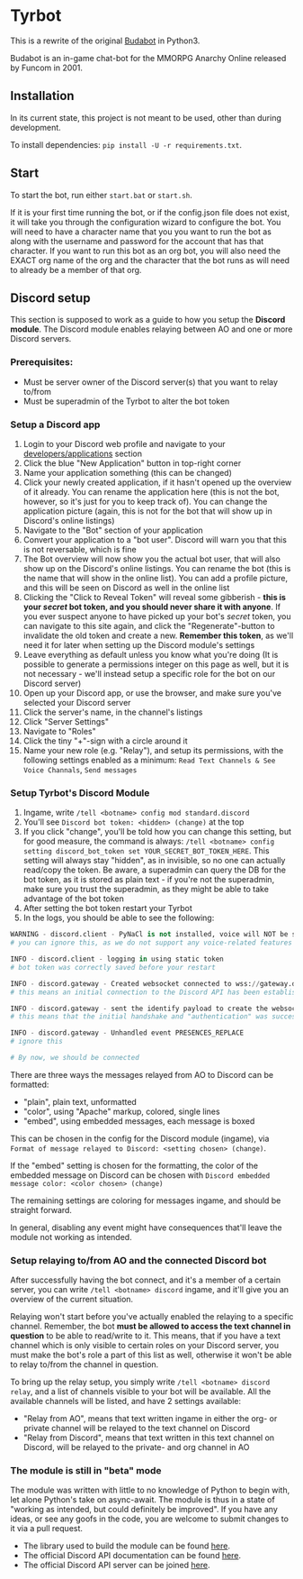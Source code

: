 # Tyrbot

This is a rewrite of the original [Budabot](https://github.com/Budabot/Budabot) in Python3.  

Budabot is an in-game chat-bot for the MMORPG Anarchy Online released by Funcom in 2001.  

## Installation
In its current state, this project is not meant to be used, other than during development.  

To install dependencies: `pip install -U -r requirements.txt`.

## Start
To start the bot, run either `start.bat` or `start.sh`.

If it is your first time running the bot, or if the config.json file does not exist, it will take you through the configuration wizard to configure the bot. You will need to have a character name that you you want to run the bot as along with the username and password for the account that has that character. If you want to run this bot as an org bot, you will also need the EXACT org name of the org and the character that the bot runs as will need to already be a member of that org.

## Discord setup
This section is supposed to work as a guide to how you setup the **Discord module**.
The Discord module enables relaying between AO and one or more Discord servers.

### Prerequisites:
- Must be server owner of the Discord server(s) that you want to relay to/from
- Must be superadmin of the Tyrbot to alter the bot token

### Setup a Discord app
1. Login to your Discord web profile and navigate to your [developers/applications](https://discordapp.com/developers/applications/) section
2. Click the blue "New Application" button in top-right corner
3. Name your application something (this can be changed)
4. Click your newly created application, if it hasn't opened up the overview of it already. You can rename the application here (this is not the bot, however, so it's just for you to keep track of). You can change the application picture (again, this is not for the bot that will show up in Discord's online listings)
5. Navigate to the "Bot" section of your application
6. Convert your application to a "bot user". Discord will warn you that this is not reversable, which is fine
7. The Bot overview will now show you the actual bot user, that will also show up on the Discord's online listings. You can rename the bot (this is the name that will show in the online list). You can add a profile picture, and this will be seen on Discord as well in the online list
8. Clicking the "Click to Reveal Token" will reveal some gibberish - **this is your _secret_ bot token, and you should never share it with anyone**. If you ever suspect anyone to have picked up your bot's _secret_ token, you can navigate to this site again, and click the "Regenerate"-button to invalidate the old token and create a new. **Remember this token**, as we'll need it for later when setting up the Discord module's settings
9. Leave everything as default unless you know what you're doing (It is possible to generate a permissions integer on this page as well, but it is not necessary - we'll instead setup a specific role for the bot on our Discord server)
10. Open up your Discord app, or use the browser, and make sure you've selected your Discord server
11. Click the server's name, in the channel's listings
12. Click "Server Settings"
13. Navigate to "Roles"
14. Click the tiny "+"-sign with a circle around it
15. Name your new role (e.g. "Relay"), and setup its permissions, with the following settings enabled as a minimum: `Read Text Channels & See Voice Channals`,  `Send messages`

### Setup Tyrbot's Discord Module
1. Ingame, write `/tell <botname> config mod standard.discord`
2. You'll see `Discord bot token: <hidden> (change)` at the top
3. If you click "change", you'll be told how you can change this setting, but for good measure, the command is always: `/tell <botname> config setting discord_bot_token set YOUR_SECRET_BOT_TOKEN_HERE`. This setting will always stay "hidden", as in invisible, so no one can actually read/copy the token. Be aware, a superadmin can query the DB for the bot token, as it is stored as plain text - if you're not the superadmin, make sure you trust the superadmin, as they might be able to take advantage of the bot token
3. After setting the bot token restart your Tyrbot
4. In the logs, you should be able to see the following:

```python
WARNING - discord.client - PyNaCl is not installed, voice will NOT be supported
# you can ignore this, as we do not support any voice-related features anyway

INFO - discord.client - logging in using static token
# bot token was correctly saved before your restart

INFO - discord.gateway - Created websocket connected to wss://gateway.discord.gg?encoding=json&v=6 
# this means an initial connection to the Discord API has been established

INFO - discord.gateway - sent the identify payload to create the websocket 
# this means that the initial handshake and "authentication" was successful

INFO - discord.gateway - Unhandled event PRESENCES_REPLACE
# ignore this 

# By now, we should be connected
```

There are three ways the messages relayed from AO to Discord can be formatted:
- "plain", plain text, unformatted
- "color", using "Apache" markup, colored, single lines
- "embed", using embedded messages, each message is boxed

This can be chosen in the config for the Discord module (ingame), via 
`Format of message relayed to Discord: <setting chosen> (change)`.

If the "embed" setting is chosen for the formatting, the color of the embedded message on Discord can be chosen with
`Discord embedded message color: <color chosen> (change)`

The remaining settings are coloring for messages ingame, and should be straight forward.

In general, disabling any event might have consequences that'll leave the module not working as intended.

### Setup relaying to/from AO and the connected Discord bot
After successfully having the bot connect, and it's a member of a certain server, you can write `/tell <botname> discord` ingame, and it'll give you an overview of the current situation.

Relaying won't start before you've actually enabled the relaying to a specific channel. Remember, the bot **must be allowed to access the text channel in question** to be able to read/write to it. This means, that if you have a text channel which is only visible to certain roles on your Discord server, you must make the bot's role a part of this list as well, otherwise it won't be able to relay to/from the channel in question.

To bring up the relay setup, you simply write `/tell <botname> discord relay`, and a list of channels visible to your bot will be available.
All the available channels will be listed, and have 2 settings available:
- "Relay from AO", means that text written ingame in either the org- or private channel will be relayed to the text channel on Discord
- "Relay from Discord", means that text written in this text channel on Discord, will be relayed to the private- and org channel in AO

### The module is still in "beta" mode
The module was written with little to no knowledge of Python to begin with, let alone Python's take on async-await. The module is thus in a state of "working as intended, but could definitely be improved". If you have any ideas, or see any goofs in the code, you are welcome to submit changes to it via a pull request.

- The library used to build the module can be found [here](https://discordpy.readthedocs.io/en/latest/index.html).
- The official Discord API documentation can be found [here](https://discordapp.com/developers/docs/intro).
- The official Discord API server can be joined [here](https://discord.gg/discord-api).
